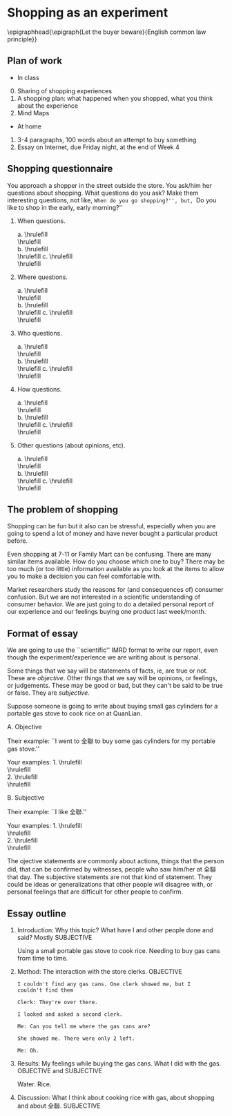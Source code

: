 # Shopping as an experiment

\epigraphhead{\epigraph{Let the buyer beware}{English common law principle}}

## Plan of work
	
* In class

0. Sharing of shopping experiences
1. A shopping plan: what happened when you shopped, what you think about the experience
3. Mind Maps

* At home

1. 3-4 paragraphs, 100 words about an attempt to buy something
2. Essay on Internet, due Friday night, at the end of Week 4

## Shopping questionnaire

You approach a shopper in the street outside the store. You ask/him her questions about shopping. What questions do you ask?
Make them interesting questions, not like, ``When do you go shopping?'', but, ``Do you like to shop in the early, early morning?''

1. When questions.

    a. \hrulefill \
    \hrulefill \
    b. \hrulefill \
    \hrulefill
    c. \hrulefill \
    \hrulefill


1. Where questions.

    a. \hrulefill \
    \hrulefill \
    b. \hrulefill \
    \hrulefill
    c. \hrulefill \
    \hrulefill


1. Who questions.

    a. \hrulefill \
    \hrulefill \
    b. \hrulefill \
    \hrulefill
    c. \hrulefill \
    \hrulefill

1. How questions.

    a. \hrulefill \
    \hrulefill \
    b. \hrulefill \
    \hrulefill
    c. \hrulefill \
    \hrulefill

1. Other questions (about opinions, etc).

    a. \hrulefill \
    \hrulefill \
    b. \hrulefill \
    \hrulefill
    c. \hrulefill \
    \hrulefill




## The problem of shopping

Shopping can be fun but it also can be stressful, especially when you are going to spend a lot of money and have never bought a particular product before.

Even shopping at 7-11 or Family Mart can be confusing. There are many similar items available. How do you choose which one to buy? There may be too much (or too little) information available as you look at the items to allow you to make a decision you can feel comfortable with.

Market researchers study the reasons for (and consequences of) consumer confusion. But we are not interested in a scientific understanding of consumer behavior. We are just going to do a detailed personal report of our experience and our feelings buying one product last week/month.

## Format of essay

We are going to use the ``scientific'' IMRD format to write our report, even though the experiment/experience we are writing about is personal.

Some things that we say will be statements of facts, ie, are true or not. These are *objective*. Other things that we say will be opinions, or feelings, or judgements. These may be good or bad, but they can't be said to be true or false. They are *subjective*.

Suppose someone is going to write about buying small gas cylinders for a portable gas stove to cook rice on at QuanLian.

A.  Objective

Their example: ``I went to 全聯 to buy some gas cylinders for my portable gas stove.''

Your examples: 1. \hrulefill \
\hrulefill \
2. \hrulefill \
\hrulefill

B.  Subjective

Their example: ``I like 全聯.''

Your examples: 1. \hrulefill \
\hrulefill \
2. \hrulefill \
\hrulefill

The ojective statements are commonly about actions, things that the person did, that can be confirmed by witnesses, people who saw him/her at 全聯 that day. The subjective statements are not that kind of statement. They could be ideas or generalizations that other people will disagree with, or personal feelings that are difficult for other people to confirm.

## Essay outline

1.  Introduction: Why this topic? What have I and other people done and said? Mostly SUBJECTIVE

    Using a small portable gas stove to cook rice. Needing to buy gas cans from time to time.

2.  Method: The interaction with the store clerks. OBJECTIVE

		I couldn't find any gas cans. One clerk showed me, but I
		couldn't find them

		Clerk: They're over there.

		I looked and asked a second clerk.

		Me: Can you tell me where the gas cans are?

		She showed me. There were only 2 left.

		Me: Oh.

3.  Results: My feelings while buying the gas cans. What I did with the gas. OBJECTIVE and SUBJECTIVE

    Water. Rice.

4.  Discussion: What I think about cooking rice with gas, about shopping and about 全聯. SUBJECTIVE

